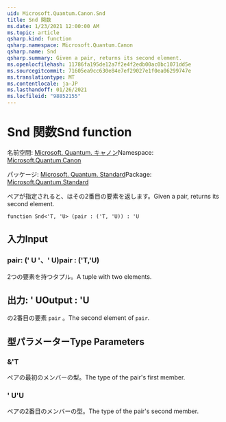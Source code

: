 ```yaml
---
uid: Microsoft.Quantum.Canon.Snd
title: Snd 関数
ms.date: 1/23/2021 12:00:00 AM
ms.topic: article
qsharp.kind: function
qsharp.namespace: Microsoft.Quantum.Canon
qsharp.name: Snd
qsharp.summary: Given a pair, returns its second element.
ms.openlocfilehash: 11786fa195de12a7f2e4f2edb00ac0bc1071dd5e
ms.sourcegitcommit: 71605ea9cc630e84e7ef29027e1f0ea06299747e
ms.translationtype: MT
ms.contentlocale: ja-JP
ms.lasthandoff: 01/26/2021
ms.locfileid: "98852155"
---
```

# <a name="snd-function"></a><span data-ttu-id="d489d-102">Snd 関数</span><span class="sxs-lookup"><span data-stu-id="d489d-102">Snd function</span></span>

<span data-ttu-id="d489d-103">名前空間: [Microsoft. Quantum. キャノン](xref:Microsoft.Quantum.Canon)</span><span class="sxs-lookup"><span data-stu-id="d489d-103">Namespace: [Microsoft.Quantum.Canon](xref:Microsoft.Quantum.Canon)</span></span>

<span data-ttu-id="d489d-104">パッケージ: [Microsoft. Quantum. Standard](https://nuget.org/packages/Microsoft.Quantum.Standard)</span><span class="sxs-lookup"><span data-stu-id="d489d-104">Package: [Microsoft.Quantum.Standard](https://nuget.org/packages/Microsoft.Quantum.Standard)</span></span>


<span data-ttu-id="d489d-105">ペアが指定されると、はその2番目の要素を返します。</span><span class="sxs-lookup"><span data-stu-id="d489d-105">Given a pair, returns its second element.</span></span>

```qsharp
function Snd<'T, 'U> (pair : ('T, 'U)) : 'U
```


## <a name="input"></a><span data-ttu-id="d489d-106">入力</span><span class="sxs-lookup"><span data-stu-id="d489d-106">Input</span></span>

### <a name="pair--tu"></a><span data-ttu-id="d489d-107">pair: (' U '、' U)</span><span class="sxs-lookup"><span data-stu-id="d489d-107">pair : ('T,'U)</span></span>

<span data-ttu-id="d489d-108">2つの要素を持つタプル。</span><span class="sxs-lookup"><span data-stu-id="d489d-108">A tuple with two elements.</span></span>



## <a name="output--u"></a><span data-ttu-id="d489d-109">出力: ' U</span><span class="sxs-lookup"><span data-stu-id="d489d-109">Output : 'U</span></span>

<span data-ttu-id="d489d-110">の2番目の要素 `pair` 。</span><span class="sxs-lookup"><span data-stu-id="d489d-110">The second element of `pair`.</span></span>

## <a name="type-parameters"></a><span data-ttu-id="d489d-111">型パラメーター</span><span class="sxs-lookup"><span data-stu-id="d489d-111">Type Parameters</span></span>

### <a name="t"></a><span data-ttu-id="d489d-112">&</span><span class="sxs-lookup"><span data-stu-id="d489d-112">'T</span></span>

<span data-ttu-id="d489d-113">ペアの最初のメンバーの型。</span><span class="sxs-lookup"><span data-stu-id="d489d-113">The type of the pair's first member.</span></span>
### <a name="u"></a><span data-ttu-id="d489d-114">' U</span><span class="sxs-lookup"><span data-stu-id="d489d-114">'U</span></span>

<span data-ttu-id="d489d-115">ペアの2番目のメンバーの型。</span><span class="sxs-lookup"><span data-stu-id="d489d-115">The type of the pair's second member.</span></span>